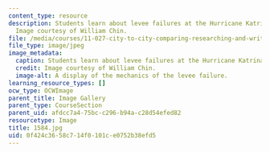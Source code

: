 ```yaml
---
content_type: resource
description: Students learn about levee failures at the Hurricane Katrina Exhibit.
  Image courtesy of William Chin.
file: /media/courses/11-027-city-to-city-comparing-researching-and-writing-about-cities-new-orleans-spring-2011/0f424c3658c714f0101ce0752b38efd5_1584.jpg
file_type: image/jpeg
image_metadata:
  caption: Students learn about levee failures at the Hurricane Katrina Exhibit.
  credit: Image courtesy of William Chin.
  image-alt: A display of the mechanics of the levee failure.
learning_resource_types: []
ocw_type: OCWImage
parent_title: Image Gallery
parent_type: CourseSection
parent_uid: afdcc7a4-75bc-c296-b94a-c28d54efed82
resourcetype: Image
title: 1584.jpg
uid: 0f424c36-58c7-14f0-101c-e0752b38efd5
---
```

